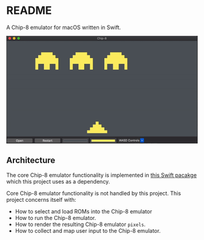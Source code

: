 # README
A Chip-8 emulator for macOS written in Swift.

![](invaders.gif)

## Architecture
The core Chip-8 emulator functionality is implemented in [this Swift pacakge](https://github.com/ryanggrey/Chip8EmulatorPackage) which this project uses as a dependency. 

Core Chip-8 emulator functionality is not handled by this project. This project concerns itself with:
- How to select and load ROMs into the Chip-8 emulator
- How to run the Chip-8 emulator.
- How to render the resulting Chip-8 emulator `pixels`.
- How to collect and map user input to the Chip-8 emulator.

